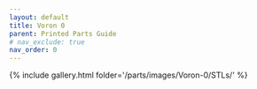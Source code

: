 ```yaml
---
layout: default
title: Voron 0
parent: Printed Parts Guide
# nav_exclude: true
nav_order: 0
---
```


{% include gallery.html folder='/parts/images/Voron-0/STLs/' %}
